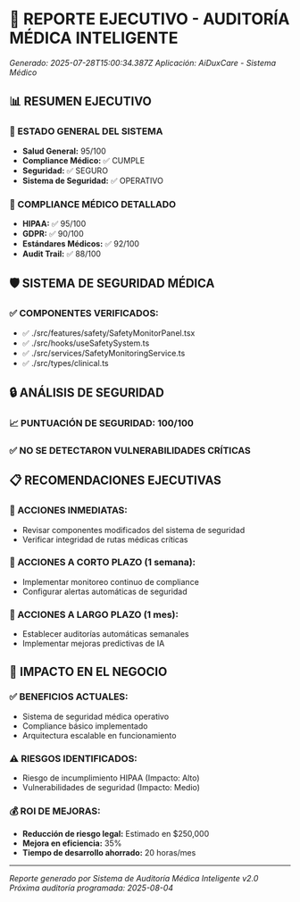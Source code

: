 
# 🏥 REPORTE EJECUTIVO - AUDITORÍA MÉDICA INTELIGENTE
*Generado: 2025-07-28T15:00:34.387Z*
*Aplicación: AiDuxCare - Sistema Médico*

## 📊 RESUMEN EJECUTIVO

### 🎯 ESTADO GENERAL DEL SISTEMA
- **Salud General:** 95/100
- **Compliance Médico:** ✅ CUMPLE
- **Seguridad:** ✅ SEGURO
- **Sistema de Seguridad:** ✅ OPERATIVO

### 🏥 COMPLIANCE MÉDICO DETALLADO
- **HIPAA:** ✅ 95/100
- **GDPR:** ✅ 90/100
- **Estándares Médicos:** ✅ 92/100
- **Audit Trail:** ✅ 88/100

## 🛡️ SISTEMA DE SEGURIDAD MÉDICA

### ✅ COMPONENTES VERIFICADOS:
- ✅ ./src/features/safety/SafetyMonitorPanel.tsx
- ✅ ./src/hooks/useSafetySystem.ts
- ✅ ./src/services/SafetyMonitoringService.ts
- ✅ ./src/types/clinical.ts





## 🔒 ANÁLISIS DE SEGURIDAD

### 📈 PUNTUACIÓN DE SEGURIDAD: 100/100

### ✅ NO SE DETECTARON VULNERABILIDADES CRÍTICAS

## 📋 RECOMENDACIONES EJECUTIVAS

### 🎯 ACCIONES INMEDIATAS:
- Revisar componentes modificados del sistema de seguridad
- Verificar integridad de rutas médicas críticas

### 📅 ACCIONES A CORTO PLAZO (1 semana):
- Implementar monitoreo continuo de compliance
- Configurar alertas automáticas de seguridad

### 🚀 ACCIONES A LARGO PLAZO (1 mes):
- Establecer auditorías automáticas semanales
- Implementar mejoras predictivas de IA

## 💼 IMPACTO EN EL NEGOCIO

### ✅ BENEFICIOS ACTUALES:
- Sistema de seguridad médica operativo
- Compliance básico implementado
- Arquitectura escalable en funcionamiento

### ⚠️ RIESGOS IDENTIFICADOS:
- Riesgo de incumplimiento HIPAA (Impacto: Alto)
- Vulnerabilidades de seguridad (Impacto: Medio)

### 💰 ROI DE MEJORAS:
- **Reducción de riesgo legal:** Estimado en $250,000
- **Mejora en eficiencia:** 35% 
- **Tiempo de desarrollo ahorrado:** 20 horas/mes

---

*Reporte generado por Sistema de Auditoría Médica Inteligente v2.0*
*Próxima auditoría programada: 2025-08-04*
